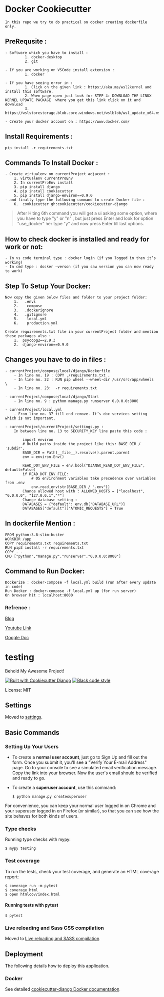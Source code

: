 # Docker Cookiecutter
    In this repo we try to do practical on docker creating dockerfile only.

## PreRequsite :

    - Software which you have to install : 
             1. docker-desktop 	
             2. git 

    - If you are working on VSCode install extension : 
             1. docker

    - If you have seeing error in :
             1. Click on the given link : https://aka.ms/wsl2kernel and install this software.
             2. When page open just look for STEP 4: DOWNLOAD THE LINUX KERNEL UPDATE PACKAGE  where you get this link click on it and download 
             3. https://wslstorestorage.blob.core.windows.net/wslblob/wsl_update_x64.msi 

    - Create your docker account on : https://www.docker.com/

## Install Requirements :
    pip install -r requirements.txt

## Commands To Install Docker :
    - Create virtualenv on currentProject adjacent : 
        1. virtualenv currentProEnv
        2. In currentProEnv install 
        3. pip install django
        4. pip install cookiecutter
        5. pip install django-environ==0.9.0
    - and finally type the following command to create Docker file : 
        6.  cookiecutter gh:cookiecutter/cookiecutter-django

>   After Hiting 6th command you will get a ui asking some option, where you have to type "y" or "n" ,
    but just press Enter and look for option "use_docker" her type "y" and now press Enter till last options.

## How to check docker is installed and ready for work or not:
    - In vs code terminal type : docker login (if you logged in then it’s working)
    - In cmd type : docker –verson (if you saw version you can now ready to work)
 
## Step To Setup Your Docker:
    Now copy the given below files and folder to your project folder:
        1.   .envs 	
        2.    compose	
        3.   .dockerignore	
        4.   .gitignore	
        5.    local.yml	
        6.    production.yml
    
    Create requirements.txt file in your currentProject folder and mention these packages also :
        1.  psycopg2==2.9.3
        2.  django-environ==0.9.0 

## Changes you have to do in files : 

    - currentProject/compose/local/django/Dockerfile
        - In line no. 19 : COPY ./requirements.txt . 
        - In line no. 22 : RUN pip wheel --wheel-dir /usr/src/app/wheels  \
        - In line no. 23:  -r requirements.txt

    - currentProject/compose/local/django/Start
        - In line no. 9 : python manage.py runserver 0.0.0.0:8000

    - currentProject/local.yml
        - From line no. 37 till end remove. It’s doc services setting which is not important.

    - currentProject/currentProject/settings.py :
        In between line no. 13 to SECURITY_KEY line paste this code : 

            import environ
            # Build paths inside the project like this: BASE_DIR / 'subdir'.
            BASE_DIR = Path(__file__).resolve().parent.parent
            env = environ.Env()

            READ_DOT_ENV_FILE = env.bool("DJANGO_READ_DOT_ENV_FILE", default=False)
            if READ_DOT_ENV_FILE:
                # OS environment variables take precedence over variables from .env
                env.read_env(str(BASE_DIR / ".env"))
            Change allowed host with : ALLOWED_HOSTS = ["localhost", "0.0.0.0", "127.0.0.1","*"]
            Change database setting :
            DATABASES = {"default": env.db("DATABASE_URL")}
            DATABASES["default"]["ATOMIC_REQUESTS"] = True


## In dockerfile Mention : 
    FROM python:3.8-slim-buster
    WORKDIR /app
    COPY requirements.txt requirements.txt
    RUN pip3 install -r requirements.txt
    COPY . .
    CMD ["python","manage.py","runserver","0.0.0.0:8000"]

## Command to Run Docker:
    Dockerize : docker-compose -f local.yml build (run after every update in code)
    Run Docker : docker-compose -f local.yml up (for run server)
    On browser hit : localhost:8000

### Refrence : 
[Blog](nahid-ibne-akhtar.medium.com/django-app-on-docker-or-dockerize-your-existing-django-app-on-windows-10-be4c28937dc)

<a href="https://www.youtube.com/watch?v=W5Ov0H7E_o4">Youtube Link</a>

<a href="https://docs.google.com/document/d/1yClbE24tpVuEaNYpljbb1L0Wwio7Mz5Aj4P8Uk7NrZ4/edit?usp=sharing">Google Doc </a>

# testing

Behold My Awesome Project!

[![Built with Cookiecutter Django](https://img.shields.io/badge/built%20with-Cookiecutter%20Django-ff69b4.svg?logo=cookiecutter)](https://github.com/cookiecutter/cookiecutter-django/)
[![Black code style](https://img.shields.io/badge/code%20style-black-000000.svg)](https://github.com/ambv/black)

License: MIT

## Settings

Moved to [settings](http://cookiecutter-django.readthedocs.io/en/latest/settings.html).

## Basic Commands

### Setting Up Your Users

-   To create a **normal user account**, just go to Sign Up and fill out the form. Once you submit it, you'll see a "Verify Your E-mail Address" page. Go to your console to see a simulated email verification message. Copy the link into your browser. Now the user's email should be verified and ready to go.

-   To create a **superuser account**, use this command:

        $ python manage.py createsuperuser

For convenience, you can keep your normal user logged in on Chrome and your superuser logged in on Firefox (or similar), so that you can see how the site behaves for both kinds of users.

### Type checks

Running type checks with mypy:

    $ mypy testing

### Test coverage

To run the tests, check your test coverage, and generate an HTML coverage report:

    $ coverage run -m pytest
    $ coverage html
    $ open htmlcov/index.html

#### Running tests with pytest

    $ pytest

### Live reloading and Sass CSS compilation

Moved to [Live reloading and SASS compilation](https://cookiecutter-django.readthedocs.io/en/latest/developing-locally.html#sass-compilation-live-reloading).

## Deployment

The following details how to deploy this application.

### Docker

See detailed [cookiecutter-django Docker documentation](http://cookiecutter-django.readthedocs.io/en/latest/deployment-with-docker.html).
